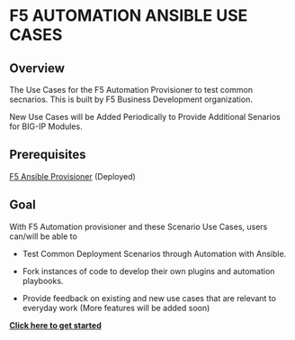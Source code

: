 F5 AUTOMATION ANSIBLE USE CASES
===============================

Overview
--------

The Use Cases for the F5 Automation Provisioner to test common secnarios. This is built by F5 Business Development organization.

New Use Cases will be Added Periodically to Provide Additional Senarios for BIG-IP Modules.

Prerequisites
-------------

[F5 Ansible Provisioner](https://github.com/f5alliances/f5_provisioner) (Deployed)

Goal
----

With F5 Automation provisioner and these Scenario Use Cases, users can/will be able to
- Test Common Deployment Scenarios through Automation with Ansible. 

- Fork instances of code to develop their own plugins and automation playbooks. 

- Provide feedback on existing and new use cases that are relevant to everyday work (More features will be added soon)

**[Click here to get started](https://f5-ansible-use-cases.readthedocs.io/en/latest/index.html)**
